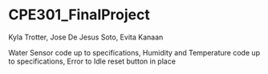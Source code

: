 # CPE301_FinalProject
Kyla Trotter, Jose De Jesus Soto, Evita Kanaan


Water Sensor code up to specifications, Humidity and Temperature code up to specifications, Error to Idle reset button in place

